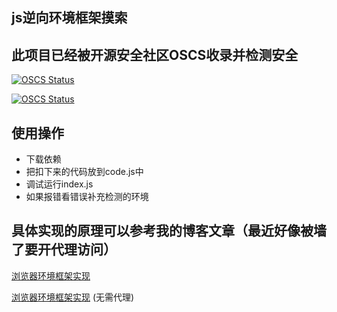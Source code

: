 ## js逆向环境框架摸索
## 此项目已经被开源安全社区OSCS收录并检测安全
[![OSCS Status](https://www.oscs1024.com/platform/badge/fanchangrui/catvm.svg?size=small)](https://www.oscs1024.com/project/fanchangrui/catvm?ref=badge_small)

[![OSCS Status](https://www.oscs1024.com/platform/badge/fanchangrui/catvm.svg?size=large)](https://www.oscs1024.com/project/fanchangrui/catvm?ref=badge_large)
## 使用操作
- 下载依赖
- 把扣下来的代码放到code.js中
- 调试运行index.js
- 如果报错看错误补充检测的环境

## 具体实现的原理可以参考我的博客文章（最近好像被墙了要开代理访问）
[浏览器环境框架实现](https://hexo-fanchangrui.vercel.app/2022/08/05/js%E9%80%86%E5%90%91%E4%B9%8B%E6%A8%A1%E6%8B%9F%E6%B5%8F%E8%A7%88%E5%99%A8%E7%8E%AF%E5%A2%83/)

[浏览器环境框架实现](https://fanchangrui.github.io/2022/08/05/js%E9%80%86%E5%90%91%E4%B9%8B%E6%A8%A1%E6%8B%9F%E6%B5%8F%E8%A7%88%E5%99%A8%E7%8E%AF%E5%A2%83/) (无需代理)